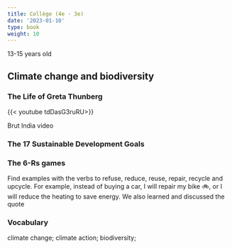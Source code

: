 ```yaml
---
title: Collège (4e - 3e)
date: '2023-01-10'
type: book
weight: 10
---
```


13-15 years old

<!--more-->

## Climate change and biodiversity

### The Life of Greta Thunberg

{{< youtube tdDasG3ruRU>}}

Brut India video
<br> 

### The 17 Sustainable Development Goals


### The 6-Rs games

Find examples with the verbs to refuse, reduce, reuse, repair, recycle and upcycle. For example, instead of buying a car, I will repair my bike 🚲, or I will reduce the heating to save energy. We also learned and discussed the quote 

### Vocabulary

climate change; climate action; biodiversity;